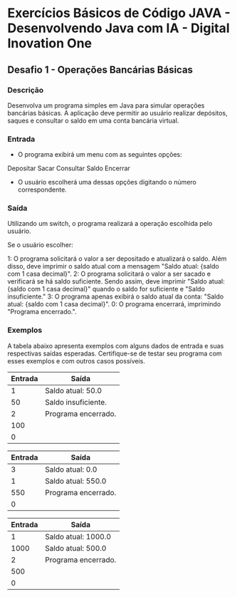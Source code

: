 # Exercícios Básicos de Código JAVA - Desenvolvendo Java com IA - Digital Inovation One

## Desafio 1 - Operações Bancárias Básicas

### Descrição 
Desenvolva um programa simples em Java para simular operações bancárias básicas. A aplicação deve permitir ao usuário realizar depósitos, saques e consultar o saldo em uma conta bancária virtual.

### Entrada
* O programa exibirá um menu com as seguintes opções:

Depositar
Sacar
Consultar Saldo
Encerrar

* O usuário escolherá uma dessas opções digitando o número correspondente.

### Saída
Utilizando um switch, o programa realizará a operação escolhida pelo usuário.

Se o usuário escolher:

1: O programa solicitará o valor a ser depositado e atualizará o saldo. Além disso, deve imprimir o saldo atual com a mensagem "Saldo atual: {saldo com 1 casa decimal}".
2: O programa solicitará o valor a ser sacado e verificará se há saldo suficiente. Sendo assim, deve imprimir "Saldo atual: {saldo com 1 casa decimal}" quando o saldo for suficiente e "Saldo insuficiente."
3: O programa apenas exibirá o saldo atual da conta: "Saldo atual: {saldo com 1 casa decimal}".
0: O programa encerrará, imprimindo "Programa encerrado.".

### Exemplos
A tabela abaixo apresenta exemplos com alguns dados de entrada e suas respectivas saídas esperadas. Certifique-se de testar seu programa com esses exemplos e com outros casos possíveis.

| Entrada | Saída               |
|---------|---------------------|
| 1       | Saldo atual: 50.0   |
| 50      | Saldo insuficiente. |
| 2       | Programa encerrado. |
| 100     |                     |
| 0       | 	                   |

| Entrada | Saída             |
|-------|---------------------|
| 3     | Saldo atual: 0.0    |
| 1     | Saldo atual: 550.0  |
| 550   | Programa encerrado. |
| 0     |                     |

| Entrada | Saída               |
|---------|---------------------|
| 1       | Saldo atual: 1000.0 |
| 1000    | Saldo atual: 500.0  |
| 2       | Programa encerrado. |
| 500     |                     |
| 0       |                     |
